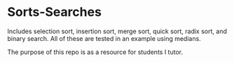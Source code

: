 # Sorts-Searches
Includes selection sort, insertion sort, merge sort, quick sort, radix sort, and binary search.  All of these are tested in an example using medians.

The purpose of this repo is as a resource for students I tutor.
